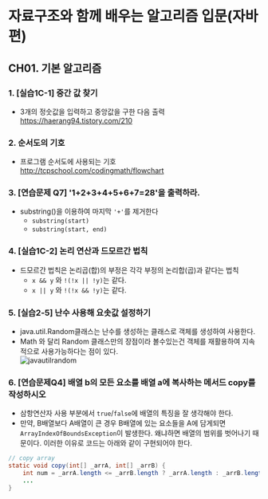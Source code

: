 # 자료구조와 함께 배우는 알고리즘 입문(자바편)
## CH01. 기본 알고리즘
### 1. [실습1C-1] 중간 값 찾기
- 3개의 정숫값을 입력하고 중앙값을 구한 다음 출력
https://haerang94.tistory.com/210

### 2. 순서도의 기호
- 프로그램 순서도에 사용되는 기호
http://tcpschool.com/codingmath/flowchart

### 3. [연습문제 Q7] '1+2+3+4+5+6+7=28'을 출력하라.
- substring()을 이용하여 마지막 `'+'`를 제거한다
    - `substring(start)`
    - `substring(start, end)`

### 4. [실습1C-2] 논리 연산과 드모르간 법칙
- 드모르간 법칙은 논리곱(합)의 부정은 각각 부정의 논리합(곱)과 같다는 법칙
    - `x && y` 와 `!(!x || !y)`는 같다.
    - `x || y` 와 `!(!x && !y)`는 같다.

### 5. [실습2-5] 난수 사용해 요솟값 설정하기
- java.util.Random클래스는 난수를 생성하는 클래스로 객체를 생성하여 사용한다. 
- Math 와 달리 Random 클래스만의 장점이라 볼수있는건 객체를 재활용하여 지속적으로 사용가능하다는 점이 있다.   
![javautilrandom](https://user-images.githubusercontent.com/64416833/147427553-4643e351-cded-464d-bdd7-b025dd8bda83.jpg)

### 6. [연습문제Q4] 배열 b의 모든 요소를 배열 a에 복사하는 메서드 copy를 작성하시오
- 삼항연산자 사용 부분에서 `true`/`false`에 배열의 특징을 잘 생각해야 한다.
- 만약, B배열보다 A배열이 큰 경우 B배열에 있는 요소들을 A에 담게되면 `ArrayIndexOfBoundsException`이 발생한다. 왜냐하면 배열의 범위를 벗어나기 때문이다. 이러한 이유로 코드는 아래와 같이 구현되어야 한다.
```java
// copy array
static void copy(int[] _arrA, int[] _arrB) {
    int num = _arrA.length <= _arrB.length ? _arrA.length : _arrB.length;
    ...
}
```